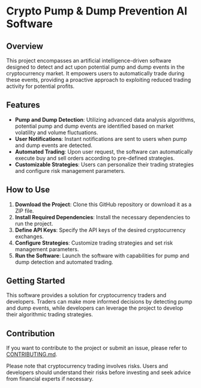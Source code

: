# Crypto Pump & Dump Prevention AI Software

## Overview

This project encompasses an artificial intelligence-driven software designed to detect and act upon potential pump and dump events in the cryptocurrency market. It empowers users to automatically trade during these events, providing a proactive approach to exploiting reduced trading activity for potential profits.

## Features

- **Pump and Dump Detection**: Utilizing advanced data analysis algorithms, potential pump and dump events are identified based on market volatility and volume fluctuations.
- **User Notifications**: Instant notifications are sent to users when pump and dump events are detected.
- **Automated Trading**: Upon user request, the software can automatically execute buy and sell orders according to pre-defined strategies.
- **Customizable Strategies**: Users can personalize their trading strategies and configure risk management parameters.

## How to Use

1. **Download the Project**: Clone this GitHub repository or download it as a ZIP file.
2. **Install Required Dependencies**: Install the necessary dependencies to run the project.
3. **Define API Keys**: Specify the API keys of the desired cryptocurrency exchanges.
4. **Configure Strategies**: Customize trading strategies and set risk management parameters.
5. **Run the Software**: Launch the software with capabilities for pump and dump detection and automated trading.

## Getting Started

This software provides a solution for cryptocurrency traders and developers. Traders can make more informed decisions by detecting pump and dump events, while developers can leverage the project to develop their algorithmic trading strategies.

## Contribution

If you want to contribute to the project or submit an issue, please refer to [CONTRIBUTING.md](CONTRIBUTING.md).

Please note that cryptocurrency trading involves risks. Users and developers should understand their risks before investing and seek advice from financial experts if necessary.
